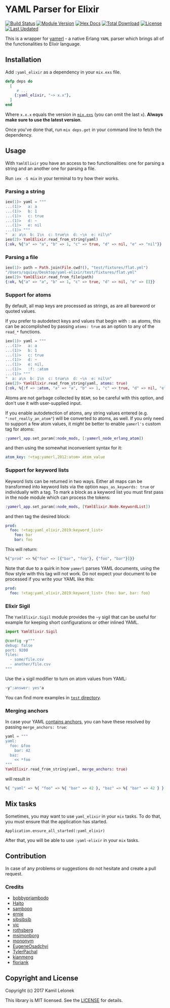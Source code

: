 # YAML Parser for Elixir

[![Build Status](https://travis-ci.org/KamilLelonek/yaml-elixir.svg)](https://travis-ci.org/KamilLelonek/yaml-elixir)
[![Module Version](https://img.shields.io/hexpm/v/yaml_elixir.svg)](https://hex.pm/packages/yaml_elixir)
[![Hex Docs](https://img.shields.io/badge/hex-docs-lightgreen.svg)](https://hexdocs.pm/yaml_elixir/)
[![Total Download](https://img.shields.io/hexpm/dt/yaml_elixir.svg)](https://hex.pm/packages/yaml_elixir)
[![License](https://img.shields.io/hexpm/l/yaml_elixir.svg)](https://github.com/KamilLelonek/yaml-elixir/blob/master/LICENSE)
[![Last Updated](https://img.shields.io/github/last-commit/KamilLelonek/yaml-elixir.svg)](https://github.com/KamilLelonek/yaml-elixir/commits/master)

This is a wrapper for [yamerl](https://github.com/yakaz/yamerl) - a native Erlang `YAML` parser which brings all of the functionalities to Elixir language.

## Installation

Add `:yaml_elixir` as a dependency in your `mix.exs` file.

```elixir
defp deps do
  [
     # ...
    {:yaml_elixir, "~> x.x"},
  ]
end
```

Where `x.x.x` equals the version in [`mix.exs`](mix.exs) (you can omit the last `x`). **Always make sure to use the latest version**.

Once you've done that, run `mix deps.get` in your command line to fetch the dependency.

## Usage

With `YamlElixir` you have an access to two functionalities: one for parsing a string and an another one for parsing a file.

Run `iex -S mix` in your terminal to try how their works.

### Parsing a string

```elixir
iex(1)> yaml = """
...(1)>   a: a
...(1)>   b: 1
...(1)>   c: true
...(1)>   d: ~
...(1)>   e: nil
...(1)> """
"  a: a\n  b: 1\n  c: true\n  d: ~\n  e: nil\n"
iex(2)> YamlElixir.read_from_string(yaml)
{:ok, %{"a" => "a", "b" => 1, "c" => true, "d" => nil, "e" => "nil"}}
```

### Parsing a file

```elixir
iex(1)> path = Path.join(File.cwd!(), "test/fixtures/flat.yml")
"/Users/squixy/Desktop/yaml-elixir/test/fixtures/flat.yml"
iex(2)> YamlElixir.read_from_file(path)
{:ok, %{"a" => "a", "b" => 1, "c" => true, "d" => nil, "e" => []}}
```

### Support for atoms

By default, all map keys are processed as strings, as are all bareword or quoted
values.

If you prefer to autodetect keys and values that begin with `:` as atoms, this can be accomplished by passing `atoms: true` as an option to any of the `read_*` functions.

```elixir
iex(1)> yaml = """
...(1)>   a: a
...(1)>   b: 1
...(1)>   c: true
...(1)>   d: ~
...(1)>   e: nil,
...(1)>   :f: :atom
...(1)> """
"  a: a\n  b: 1\n  c: true\n  d: ~\n  e: nil\n"
iex(2)> YamlElixir.read_from_string(yaml, atoms: true)
{:ok, %{:f => :atom, "a" => "a", "b" => 1, "c" => true, "d" => nil, "e" => "nil"}}
```

Atoms are not garbage collected by `BEAM`, so be careful with this option, and
don't use it with user-supplied input.

If you enable autodetection of atoms, any string values entered (e.g. `":not_really_an_atom"`) will be converted to atoms, as well. If you only need to support a few atom values, it _might_ be better to enable `yamerl's` custom tag for atoms:

```elixir
:yamerl_app.set_param(:node_mods, [:yamerl_node_erlang_atom])
```

and then using the somewhat inconvenient syntax for it:

```yaml
atom_key: !<tag:yamerl,2012:atom> atom_value
```

### Support for keyword lists

Keyword lists can be returned in two ways. Either all maps can be transformed into keyword
lists via the option `maps_as_keywords: true` or individually with a tag. To mark a block
as a keyword list you must first pass in the node module which can process the tokens:

```elixir
:yamerl_app.set_param(:node_mods, [YamlElixir.Node.KeywordList])
```

and then tag the desired block:

```yaml
prod:
  foo: !<tag:yaml_elixir,2019:keyword_list>
    foo: bar
    bar: foo
```

This will return:

```elixir
%{"prod" => %{"foo" => [{"bar", "foo"}, {"foo", "bar"}]}}
```

Note that due to a quirk in how `yamerl` parses YAML documents, using the flow style with
this tag will not work. Do not expect your document to be processed if you write your
YAML like this:

```yaml
prod:
  foo: !<tag:yaml_elixir,2019:keyword_list> {foo: bar, bar: foo}
```

### Elixir Sigil

The `YamlElixir.Sigil` module provides the `~y` sigil that can be useful for example for keeping short configurations or other inlined YAML.

```elixir
import YamlElixir.Sigil

@config ~y"""
debug: false
port: 9200
files:
  - some/file.csv
  - another/file.csv
"""
```

Use the `a` sigil modifier to turn on atom values from YAML:

```elixir
~y":answer: yes"a
```

You can find more examples in [`test` directory](https://github.com/KamilLelonek/yaml-elixir/blob/master/test/yaml_elixir_test.exs).

### Merging anchors

In case your YAML [contains anchors](http://blogs.perl.org/users/tinita/2019/05/reusing-data-with-yaml-anchors-aliases-and-merge-keys.html), you can have these resolved by passing `merge_anchors: true`:

```elixir
yaml = """
yaml:
  foo: &foo
    bar: 42
  baz:
    << *foo
"""
YamlElixir.read_from_string(yaml, merge_anchors: true)
```

will result in

```elixir
%{ "yaml" => %{ "foo" => %{ "bar" => 42 }, "baz" => %{ "bar" => 42 } } }
```

## Mix tasks

Sometimes, you may want to use `yaml_elixir` in your `mix` tasks. To do that, you must ensure that the application has started.

    Application.ensure_all_started(:yaml_elixir)

After that, you will be able to use `:yaml-elixir` in your `mix` tasks.

## Contribution

In case of any problems or suggestions do not hesitate and create a pull request.

### Credits

- [bobbypriambodo](https://github.com/bobbypriambodo)
- [Hajto](https://github.com/Hajto)
- [sambooo](https://github.com/sambooo)
- [ernie](https://github.com/ernie)
- [sibsibsib](https://github.com/sibsibsib)
- [vic](https://github.com/vic)
- [rothsberg](https://github.com/rothsberg)
- [msimonborg](https://github.com/msimonborg)
- [mononym](https://github.com/mononym)
- [EugeneOsadchyi](https://github.com/EugeneOsadchyi)
- [TylerPachal](https://github.com/TylerPachal)
- [kianmeng](https://github.com/kianmeng)
- [floriank](https://github.com/floriank)

## Copyright and License

Copyright (c) 2017 Kamil Lelonek

This library is MIT licensed. See the
[LICENSE](https://github.com/KamilLelonek/yaml-elixir/blob/master/LICENSE.txt) for details.

